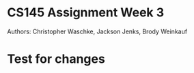 # CS145 Assignment Week 3
Authors: Christopher Waschke, Jackson Jenks, Brody Weinkauf
# Test for changes